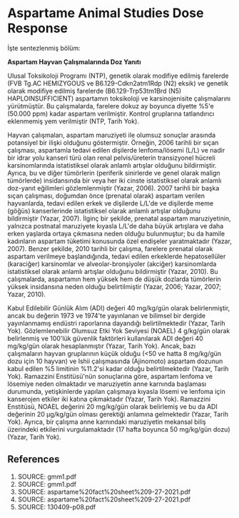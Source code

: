 # Aspartame Animal Studies Dose Response

İşte sentezlenmiş bölüm:

**Aspartam Hayvan Çalışmalarında Doz Yanıtı**

Ulusal Toksikoloji Programı (NTP), genetik olarak modifiye edilmiş farelerde (FVB Tg.AC HEMIZYGOUS ve B6.129-Cdkn2atm1Rdp (N2) eksik) ve genetik olarak modifiye edilmiş farelerde (B6.129-Trp53tm1Brd (N5) HAPLOINSUFFICIENT) aspartamın toksikoloji ve karsinojenisite çalışmalarını yürütmüştür. Bu çalışmalarda, farelere dokuz ay boyunca diyette %5'e (50.000 ppm) kadar aspartam verilmiştir. Kontrol gruplarına tatlandırıcı eklenmemiş yem verilmiştir (NTP, Tarih Yok).

Hayvan çalışmaları, aspartam maruziyeti ile olumsuz sonuçlar arasında potansiyel bir ilişki olduğunu göstermiştir. Örneğin, 2006 tarihli bir sıçan çalışması, aspartamla tedavi edilen dişilerde lenfoma/lösemi (L/L) ve nadir bir idrar yolu kanseri türü olan renal pelvis/üreterin transizyonel hücreli karsinomlarında istatistiksel olarak anlamlı artışlar olduğunu bildirmiştir. Ayrıca, bu ve diğer tümörlerin (periferik sinirlerde ve genel olarak malign tümörlerde) insidansında bir veya her iki cinste istatistiksel olarak anlamlı doz-yanıt eğilimleri gözlemlenmiştir (Yazar, 2006). 2007 tarihli bir başka sıçan çalışması, doğumdan önce (prenatal olarak) aspartam verilen hayvanlarda, tedavi edilen erkek ve dişilerde L/L'de ve dişilerde meme (göğüs) kanserlerinde istatistiksel olarak anlamlı artışlar olduğunu bildirmiştir (Yazar, 2007). İlginç bir şekilde, prenatal aspartam maruziyetinin, yalnızca postnatal maruziyete kıyasla L/L'de daha büyük artışlara ve daha erken yaşlarda ortaya çıkmasına neden olduğu bulunmuştur; bu da hamile kadınların aspartam tüketimi konusunda özel endişeler yaratmaktadır (Yazar, 2007). Benzer şekilde, 2010 tarihli bir çalışma, farelere prenatal olarak aspartam verilmeye başlandığında, tedavi edilen erkeklerde hepatosellüler (karaciğer) karsinomlar ve alveolar-bronşiyoler (akciğer) karsinomlarda istatistiksel olarak anlamlı artışlar olduğunu bildirmiştir (Yazar, 2010). Bu çalışmalarda, aspartamın hem yüksek hem de düşük dozlarda tümörlerin yüksek insidansına neden olduğu belirtilmiştir (Yazar, 2006; Yazar, 2007; Yazar, 2010).

Kabul Edilebilir Günlük Alım (ADI) değeri 40 mg/kg/gün olarak belirlenmiştir, ancak bu değerin 1973 ve 1974'te yayınlanan ve bilimsel bir dergide yayınlanmamış endüstri raporlarına dayandığı belirtilmektedir (Yazar, Tarih Yok). Gözlemlenebilir Olumsuz Etki Yok Seviyesi (NOAEL) 4 g/kg/gün olarak belirlenmiş ve 100'lük güvenlik faktörleri kullanılarak ADI değeri 40 mg/kg/gün olarak hesaplanmıştır (Yazar, Tarih Yok). Ancak, bazı çalışmaların hayvan gruplarının küçük olduğu (<50 ve hatta 8 mg/kg/gün dozu için 10 hayvan) ve Ishii çalışmasında (Ajinomoto) aspartam dozunun kabul edilen %5 limitinin %11.2'si kadar olduğu belirtilmektedir (Yazar, Tarih Yok). Ramazzini Enstitüsü'nün sonuçlarına göre, aspartam lenfoma ve lösemiye neden olmaktadır ve maruziyetin anne karnında başlaması durumunda, yetişkinlerde yapılan çalışmaya kıyasla lösemi ve lenfoma için kanserojen etkiler iki katına çıkmaktadır (Yazar, Tarih Yok). Ramazzini Enstitüsü, NOAEL değerini 20 mg/kg/gün olarak belirlemiş ve bu da ADI değerinin 20 µg/kg/gün olması gerektiği anlamına gelmektedir (Yazar, Tarih Yok). Ayrıca, bir çalışma anne karnındaki maruziyetin mekansal biliş üzerindeki etkilerini vurgulamaktadır (17 hafta boyunca 50 mg/kg/gün dozu) (Yazar, Tarih Yok).


## References

1. SOURCE: gmm1.pdf
2. SOURCE: gmm1.pdf
3. SOURCE: aspartame%20fact%20sheet%209-27-2021.pdf
4. SOURCE: aspartame%20fact%20sheet%209-27-2021.pdf
5. SOURCE: 130409-p08.pdf
